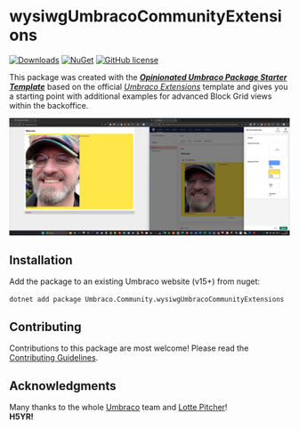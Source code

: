 # wysiwgUmbracoCommunityExtensions

[![Downloads](https://img.shields.io/nuget/dt/Umbraco.Community.wysiwgUmbracoCommunityExtensions?color=cc9900)](https://www.nuget.org/packages/Umbraco.Community.wysiwgUmbracoCommunityExtensions/)
[![NuGet](https://img.shields.io/nuget/vpre/Umbraco.Community.wysiwgUmbracoCommunityExtensions?color=0273B3)](https://www.nuget.org/packages/Umbraco.Community.wysiwgUmbracoCommunityExtensions)
[![GitHub license](https://img.shields.io/github/license/idseefeld/Wysiwg.Umbraco.Community.Extensions?color=8AB803)](../LICENSE)

This package was created with the [***Opinionated Umbraco Package Starter Template***](https://github.com/idseefeld/opinionated-package-starter) based on the official [*Umbraco Extensions*](https://github.com/umbraco/Umbraco-CMS/tree/contrib/templates/UmbracoExtension) template and gives you a starting point with additional examples for advanced Block Grid views within the backoffice.

![Screenshot: backoffice vs frontend](../docs/screenshots/BOvsFrontend.jpg)



<!--
Including screenshots is a really good idea! 

If you put images into /docs/screenshots, then you would reference them in this readme as, for example:

<img alt="..." src="https://github.com/idseefeld/Wysiwg.Umbraco.Community.Extensions/blob/develop/docs/screenshots/screenshot.png">
-->

## Installation

Add the package to an existing Umbraco website (v15+) from nuget:

`dotnet add package Umbraco.Community.wysiwgUmbracoCommunityExtensions`

<!--
TODO *provide any other instructions for someone using your package*
-->

## Contributing

Contributions to this package are most welcome! Please read the [Contributing Guidelines](CONTRIBUTING.md).

## Acknowledgments

Many thanks to the whole [Umbraco](https://umbraco.com/) team and [Lotte Pitcher](https://github.com/LottePitcher)!<br> **H5YR!** 